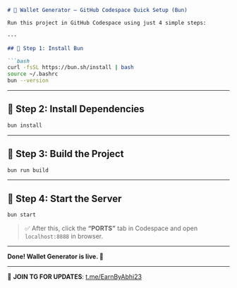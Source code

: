 

````markdown
# 🚀 Wallet Generator – GitHub Codespace Quick Setup (Bun)

Run this project in GitHub Codespace using just 4 simple steps:

---

## 🔹 Step 1: Install Bun

```bash
curl -fsSL https://bun.sh/install | bash
source ~/.bashrc
bun --version
````

---

## 🔹 Step 2: Install Dependencies

```bash
bun install
```

---

## 🔹 Step 3: Build the Project

```bash
bun run build
```

---

## 🔹 Step 4: Start the Server

```bash
bun start
```

> ✅ After this, click the **“PORTS”** tab in Codespace and open `localhost:8888` in browser.

---

**Done! Wallet Generator is live. 🔐**

---

📢 **JOIN TG FOR UPDATES**: [t.me/EarnByAbhi23](https://t.me/EarnByAbhi23)

```


